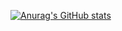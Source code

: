 [![Anurag's GitHub stats](https://github-readme-stats.vercel.app/api?username=jtdotcode)](https://github.com/anuraghazra/github-readme-stats)
